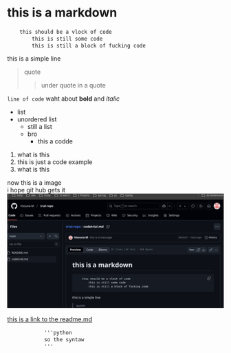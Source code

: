 # this is a markdown
        this should be a vlock of code 
            this is still some code 
            this is still a block of fucking code 
this is a simple line
> quote 
>> under quote in a quote 

`line of code` waht about **bold** and *italic*
* list 
 * unordered list 
    * still a list 
    * bro 
        * this a codde 
        
1. what is this 
2. this is just a code example 
3. what is this 

now this is a image <br> i hope git hub gets it
![image](images/image.png)

[this is a link to the readme.md](./README.md)

                '''python
                so the syntaw 
                '''
    

